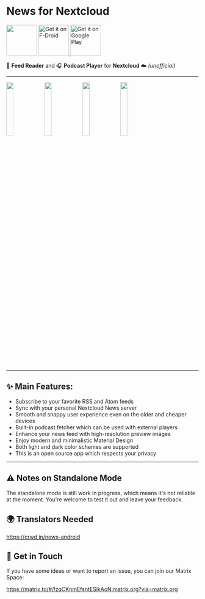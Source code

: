 # News for Nextcloud

<p>
  <img src="https://f-droid.org/repo/icons-640/co.appreactor.news.13.png" alt="" height="80">
  <a href="https://f-droid.org/packages/co.appreactor.news/">
    <img src="https://f-droid.org/badge/get-it-on.png" alt="Get it on F-Droid" height="80">
  </a>
  <a href='https://play.google.com/store/apps/details?id=co.appreactor.news'>
    <img alt='Get it on Google Play' src='https://play.google.com/intl/en_us/badges/images/generic/en_badge_web_generic.png' height="80"/>
  </a>
</p>

📰 **Feed Reader** and 🎧 **Podcast Player** for **Nextcloud** ☁️ *(unofficial)*

---

<p>
<img alt="" src="https://f-droid.org/repo/co.appreactor.news/en-US/phoneScreenshots/1.png" width="19%">
<img alt="" src="https://f-droid.org/repo/co.appreactor.news/en-US/phoneScreenshots/2.png" width="19%">
<img alt="" src="https://f-droid.org/repo/co.appreactor.news/en-US/phoneScreenshots/3.png" width="19%">
<img alt="" src="https://f-droid.org/repo/co.appreactor.news/en-US/phoneScreenshots/4.png" width="19%">
</p>

---

## ✨ Main Features:

- Subscribe to your favorite RSS and Atom feeds
- Sync with your personal Nextcloud News server
- Smooth and snappy user experience even on the older and cheaper devices
- Built-in podcast fetcher which can be used with external players
- Enhance your news feed with high-resolution preview images
- Enjoy modern and minimalistic Material Design
- Both light and dark color schemes are supported
- This is an open source app which respects your privacy

---

## ⚠️ Notes on Standalone Mode
The standalone mode is still work in progress, which means it's not reliable at the moment. You're welcome to test it out and leave your feedback.

## 🌍 Translators Needed

https://crwd.in/news-android

## 🤚 Get in Touch

If you have some ideas or want to report an issue, you can join our Matrix Space:

https://matrix.to/#/!zqCKnmEfsntESikAoN:matrix.org?via=matrix.org
